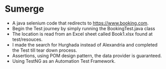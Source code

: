 # Sumerge
* A java selenium code that redirects to https://www.booking.com.
* Begin the Test journey by simply running the BookingTest.java class
* The location is read from an Excel sheet called Book1.xlsx found at test/resouces.
* I made the search for Hurghada instead of Alexandria and completed the Test till tear down process.
* Assertions, using POM design pattern, the data provider is guaranteed.
* Using TestNG as an Automation Test Framework.
